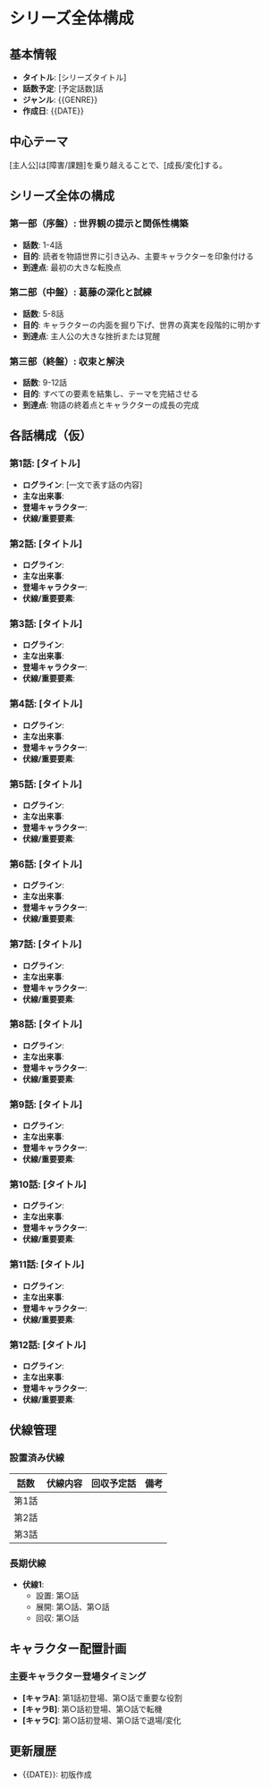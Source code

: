 # シリーズ全体構成

## 基本情報
- **タイトル**: [シリーズタイトル]
- **話数予定**: [予定話数]話
- **ジャンル**: {{GENRE}}
- **作成日**: {{DATE}}

## 中心テーマ
[主人公]は[障害/課題]を乗り越えることで、[成長/変化]する。

## シリーズ全体の構成

### 第一部（序盤）: 世界観の提示と関係性構築
- **話数**: 1-4話
- **目的**: 読者を物語世界に引き込み、主要キャラクターを印象付ける
- **到達点**: 最初の大きな転換点

### 第二部（中盤）: 葛藤の深化と試練
- **話数**: 5-8話
- **目的**: キャラクターの内面を掘り下げ、世界の真実を段階的に明かす
- **到達点**: 主人公の大きな挫折または覚醒

### 第三部（終盤）: 収束と解決
- **話数**: 9-12話
- **目的**: すべての要素を結集し、テーマを完結させる
- **到達点**: 物語の終着点とキャラクターの成長の完成

## 各話構成（仮）

### 第1話: [タイトル]
- **ログライン**: [一文で表す話の内容]
- **主な出来事**: 
- **登場キャラクター**: 
- **伏線/重要要素**: 

### 第2話: [タイトル]
- **ログライン**: 
- **主な出来事**: 
- **登場キャラクター**: 
- **伏線/重要要素**: 

### 第3話: [タイトル]
- **ログライン**: 
- **主な出来事**: 
- **登場キャラクター**: 
- **伏線/重要要素**: 

### 第4話: [タイトル]
- **ログライン**: 
- **主な出来事**: 
- **登場キャラクター**: 
- **伏線/重要要素**: 

### 第5話: [タイトル]
- **ログライン**: 
- **主な出来事**: 
- **登場キャラクター**: 
- **伏線/重要要素**: 

### 第6話: [タイトル]
- **ログライン**: 
- **主な出来事**: 
- **登場キャラクター**: 
- **伏線/重要要素**: 

### 第7話: [タイトル]
- **ログライン**: 
- **主な出来事**: 
- **登場キャラクター**: 
- **伏線/重要要素**: 

### 第8話: [タイトル]
- **ログライン**: 
- **主な出来事**: 
- **登場キャラクター**: 
- **伏線/重要要素**: 

### 第9話: [タイトル]
- **ログライン**: 
- **主な出来事**: 
- **登場キャラクター**: 
- **伏線/重要要素**: 

### 第10話: [タイトル]
- **ログライン**: 
- **主な出来事**: 
- **登場キャラクター**: 
- **伏線/重要要素**: 

### 第11話: [タイトル]
- **ログライン**: 
- **主な出来事**: 
- **登場キャラクター**: 
- **伏線/重要要素**: 

### 第12話: [タイトル]
- **ログライン**: 
- **主な出来事**: 
- **登場キャラクター**: 
- **伏線/重要要素**: 

## 伏線管理

### 設置済み伏線
| 話数 | 伏線内容 | 回収予定話 | 備考 |
|------|----------|------------|------|
| 第1話 | | | |
| 第2話 | | | |
| 第3話 | | | |

### 長期伏線
- **伏線1**: 
  - 設置: 第○話
  - 展開: 第○話、第○話
  - 回収: 第○話

## キャラクター配置計画

### 主要キャラクター登場タイミング
- **[キャラA]**: 第1話初登場、第○話で重要な役割
- **[キャラB]**: 第○話初登場、第○話で転機
- **[キャラC]**: 第○話初登場、第○話で退場/変化

## 更新履歴
- {{DATE}}: 初版作成